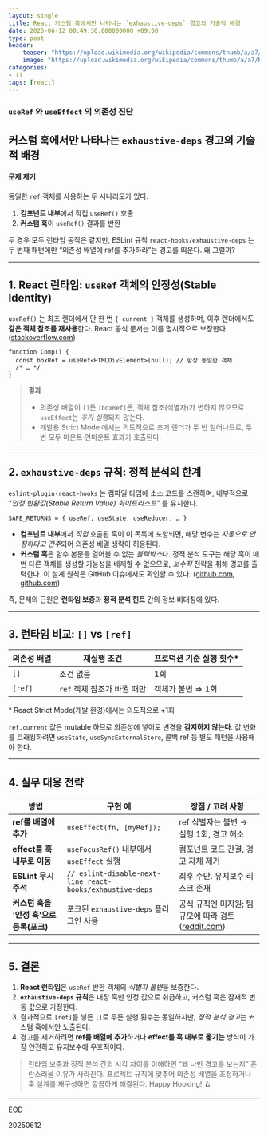```yaml
---
layout: single
title: React 커스텀 훅에서만 나타나는 `exhaustive-deps` 경고의 기술적 배경
date: 2025-06-12 00:49:30.000000000 +09:00
type: post
header:
    teaser: "https://upload.wikimedia.org/wikipedia/commons/thumb/a/a7/React-icon.svg/200px-React-icon.svg.png"
    image: "https://upload.wikimedia.org/wikipedia/commons/thumb/a/a7/React-icon.svg/200px-React-icon.svg.png"
categories:
- IT
tags: [react]
---
```


### `useRef` 와 `useEffect` 의 의존성 진단

## 커스텀 훅에서만 나타나는 `exhaustive-deps` 경고의 기술적 배경

#### 문제 제기

동일한 `ref` 객체를 사용하는 두 시나리오가 있다.

1. **컴포넌트 내부**에서 직접 `useRef()` 호출
2. **커스텀 훅**이 `useRef()` 결과를 반환

두 경우 모두 런타임 동작은 같지만, ESLint 규칙 `react-hooks/exhaustive-deps` 는 두 번째 패턴에만 “의존성 배열에 ref를 추가하라”는 경고를 띄운다. 왜 그럴까?

---

## 1. React 런타임: `useRef` 객체의 **안정성(Stable Identity)**

`useRef()` 는 최초 렌더에서 단 한 번 `{ current }` 객체를 생성하며, 이후 렌더에서도 **같은 객체 참조를 재사용**한다. React 공식 문서는 이를 명시적으로 보장한다. ([stackoverflow.com][1])

```tsx
function Comp() {
  const boxRef = useRef<HTMLDivElement>(null); // 항상 동일한 객체
  /* … */
}
```

> **결과**
>
> * 의존성 배열이 `[]`든 `[boxRef]`든, 객체 참조(식별자)가 변하지 않으므로 `useEffect`는 *추가 실행*되지 않는다.
> * 개발용 Strict Mode 에서는 의도적으로 초기 렌더가 두 번 일어나므로, 두 번 모두 마운트·언마운트 효과가 호출된다.

---

## 2. `exhaustive-deps` 규칙: **정적 분석의 한계**

`eslint-plugin-react-hooks` 는 컴파일 타임에 소스 코드를 스캔하며, 내부적으로 *“안정 반환값(Stable Return Value) 화이트리스트”* 를 유지한다.

```text
SAFE_RETURNS = { useRef, useState, useReducer, … }
```

* **컴포넌트 내부**에서 *직접* 호출된 훅이 이 목록에 포함되면, 해당 변수는 *자동으로 안정하다고 간주*되어 의존성 배열 생략이 허용된다.
* **커스텀 훅**은 함수 본문을 열어볼 수 없는 *블랙박스*다. 정적 분석 도구는 해당 훅이 매번 다른 객체를 생성할 가능성을 배제할 수 없으므로, *보수적* 전략을 취해 경고를 출력한다. 이 설계 원칙은 GitHub 이슈에서도 확인할 수 있다. ([github.com][2], [github.com][3])

즉, 문제의 근원은 **런타임 보증**과 **정적 분석 힌트** 간의 정보 비대칭에 있다.

---

## 3. 런타임 비교: `[]` vs `[ref]`

| 의존성 배열  | 재실행 조건             | 프로덕션 기준 실행 횟수\* |
| ------- | ------------------ | --------------- |
| `[]`    | 조건 없음              | 1회              |
| `[ref]` | `ref` 객체 참조가 바뀔 때만 | 객체가 불변 ⇒ 1회     |

\* React Strict Mode(개발 환경)에서는 의도적으로 +1회

`ref.current` 값은 mutable 하므로 의존성에 넣어도 변경을 **감지하지 않는다**. 값 변화를 트래킹하려면 `useState`, `useSyncExternalStore`, 콜백 ref 등 별도 패턴을 사용해야 한다.

---

## 4. 실무 대응 전략

| 방법                         | 구현 예                                                      | 장점 / 고려 사항                                |
| -------------------------- | --------------------------------------------------------- | ----------------------------------------- |
| **ref를 배열에 추가**            | `useEffect(fn, [myRef]);`                                 | ref 식별자는 불변 → 실행 1회, 경고 해소                |
| **effect를 훅 내부로 이동**       | `useFocusRef()` 내부에서 `useEffect` 실행                       | 컴포넌트 코드 간결, 경고 자체 제거                      |
| **ESLint 무시 주석**           | `// eslint-disable-next-line react-hooks/exhaustive-deps` | 최후 수단. 유지보수 리스크 존재                        |
| **커스텀 훅을 ‘안정 훅’으로 등록(포크)** | 포크된 `exhaustive-deps` 플러그인 사용                             | 공식 규칙엔 미지원; 팀 규모에 따라 검토 ([reddit.com][4]) |

---

## 5. 결론

1. **React 런타임**은 `useRef` 반환 객체의 *식별자 불변*을 보증한다.
2. **`exhaustive-deps` 규칙**은 내장 훅만 안정 값으로 취급하고, 커스텀 훅은 잠재적 변동 값으로 가정한다.
3. 결과적으로 `[ref]`를 넣든 `[]`로 두든 실행 횟수는 동일하지만, *정적 분석 경고*는 커스텀 훅에서만 노출된다.
4. 경고를 제거하려면 **ref를 배열에 추가**하거나 **effect를 훅 내부로 옮기는** 방식이 가장 안전하고 유지보수에 우호적이다.

> 런타임 보증과 정적 분석 간의 시각 차이를 이해하면 “왜 나만 경고를 보는지” 혼란스러울 이유가 사라진다. 프로젝트 규칙에 맞추어 의존성 배열을 조정하거나 훅 설계를 재구성하면 깔끔하게 해결된다. Happy Hooking! 🪝

---

[1]: https://stackoverflow.com/questions/72402329/what-is-the-exact-behaviour-of-useref-react-hook-does-the-object-get-recreated "What is the exact behaviour of useRef react hook? Does the object ..."
[2]: https://github.com/facebook/react/issues/22539 "Allow custom hooks to return stable results · Issue #22539 - GitHub"
[3]: https://github.com/facebook/react/issues/24112 "Suggestion: [eslint-plugin-react-hooks] - exhaustive-deps ... - GitHub"
[4]: https://www.reddit.com/r/reactjs/comments/1d5rkro/can_eslint_reacthooksexhaustivedeps_safely_be/ "Can ESLint \"react-hooks/exhaustive-deps\" safely be ignored with ..."

EOD

20250612
